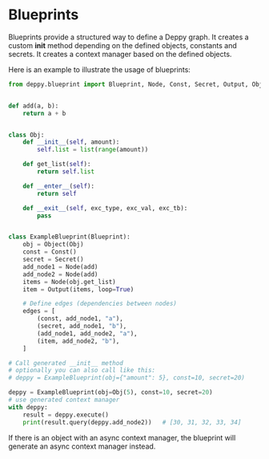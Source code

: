 # Blueprints

Blueprints provide a structured way to define a Deppy graph.
It creates a custom __init__ method depending on the defined objects, constants and secrets.
It creates a context manager based on the defined objects.

Here is an example to illustrate the usage of blueprints:

```python
from deppy.blueprint import Blueprint, Node, Const, Secret, Output, Object


def add(a, b):
    return a + b


class Obj:
    def __init__(self, amount):
        self.list = list(range(amount))

    def get_list(self):
        return self.list

    def __enter__(self):
        return self

    def __exit__(self, exc_type, exc_val, exc_tb):
        pass


class ExampleBlueprint(Blueprint):
    obj = Object(Obj)
    const = Const()
    secret = Secret()
    add_node1 = Node(add)
    add_node2 = Node(add)
    items = Node(obj.get_list)
    item = Output(items, loop=True)

    # Define edges (dependencies between nodes)
    edges = [
        (const, add_node1, "a"),
        (secret, add_node1, "b"),
        (add_node1, add_node2, "a"),
        (item, add_node2, "b"),
    ]

# Call generated __init__ method
# optionally you can also call like this: 
# deppy = ExampleBlueprint(obj={"amount": 5}, const=10, secret=20)

deppy = ExampleBlueprint(obj=Obj(5), const=10, secret=20)
# use generated context manager
with deppy:
    result = deppy.execute()
    print(result.query(deppy.add_node2))   # [30, 31, 32, 33, 34]
```

If there is an object with an async context manager, the blueprint will generate an async context manager instead.
